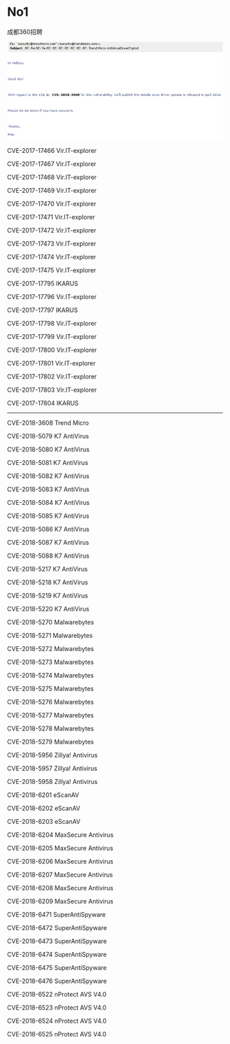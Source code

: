 # No1
成都360招聘

![Alt text](https://github.com/ZhiyuanWang-Chengdu-Qihoo360/Trend_Micro_POC/blob/master/cve-2018-3608.png)

CVE-2017-17466   Vir.IT-explorer

CVE-2017-17467    Vir.IT-explorer

CVE-2017-17468    Vir.IT-explorer

CVE-2017-17469    Vir.IT-explorer

CVE-2017-17470    Vir.IT-explorer

CVE-2017-17471    Vir.IT-explorer

CVE-2017-17472    Vir.IT-explorer

CVE-2017-17473    Vir.IT-explorer

CVE-2017-17474    Vir.IT-explorer

CVE-2017-17475    Vir.IT-explorer

CVE-2017-17795    IKARUS

CVE-2017-17796    Vir.IT-explorer

CVE-2017-17797    IKARUS

CVE-2017-17798    Vir.IT-explorer

CVE-2017-17799    Vir.IT-explorer

CVE-2017-17800    Vir.IT-explorer

CVE-2017-17801    Vir.IT-explorer

CVE-2017-17802    Vir.IT-explorer

CVE-2017-17803    Vir.IT-explorer

CVE-2017-17804    IKARUS

----------------------------------------------------------------------------------

CVE-2018-3608     Trend Micro

CVE-2018-5079     K7 AntiVirus

CVE-2018-5080     K7 AntiVirus

CVE-2018-5081     K7 AntiVirus

CVE-2018-5082     K7 AntiVirus

CVE-2018-5083     K7 AntiVirus

CVE-2018-5084     K7 AntiVirus

CVE-2018-5085     K7 AntiVirus

CVE-2018-5086     K7 AntiVirus

CVE-2018-5087     K7 AntiVirus

CVE-2018-5088     K7 AntiVirus

CVE-2018-5217     K7 AntiVirus

CVE-2018-5218     K7 AntiVirus

CVE-2018-5219     K7 AntiVirus

CVE-2018-5220     K7 AntiVirus

CVE-2018-5270     Malwarebytes

CVE-2018-5271     Malwarebytes

CVE-2018-5272     Malwarebytes

CVE-2018-5273     Malwarebytes

CVE-2018-5274     Malwarebytes

CVE-2018-5275     Malwarebytes

CVE-2018-5276     Malwarebytes

CVE-2018-5277     Malwarebytes

CVE-2018-5278     Malwarebytes

CVE-2018-5279     Malwarebytes

CVE-2018-5956     Zillya! Antivirus

CVE-2018-5957     Zillya! Antivirus

CVE-2018-5958     Zillya! Antivirus

CVE-2018-6201     eScanAV

CVE-2018-6202     eScanAV

CVE-2018-6203     eScanAV

CVE-2018-6204     MaxSecure Antivirus

CVE-2018-6205     MaxSecure Antivirus

CVE-2018-6206     MaxSecure Antivirus

CVE-2018-6207     MaxSecure Antivirus

CVE-2018-6208     MaxSecure Antivirus

CVE-2018-6209     MaxSecure Antivirus

CVE-2018-6471     SuperAntiSpyware

CVE-2018-6472     SuperAntiSpyware

CVE-2018-6473     SuperAntiSpyware

CVE-2018-6474     SuperAntiSpyware

CVE-2018-6475     SuperAntiSpyware

CVE-2018-6476     SuperAntiSpyware

CVE-2018-6522     nProtect AVS V4.0

CVE-2018-6523     nProtect AVS V4.0

CVE-2018-6524     nProtect AVS V4.0

CVE-2018-6525     nProtect AVS V4.0
